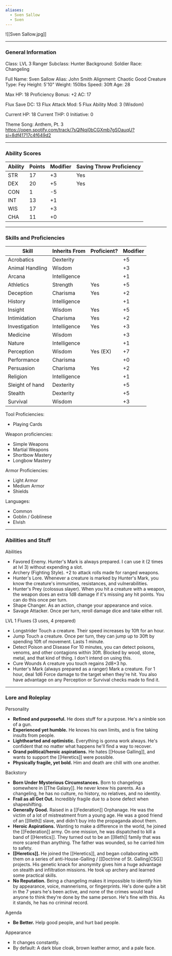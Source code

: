 ```yaml
---
aliases:
  - Sven Sallow
  - Sven
---
```

![[Sven Sallow.jpg]]

---
### General Information
Class: LVL 3 Ranger
Subclass: Hunter
Background: Soldier
Race: Changeling

Full Name: Sven Sallow 
Alias: John Smith
Alignment: Chaotic Good
Creature Type: Fey
Height: 5'10"
Weight: 150lbs
Speed: 30ft
Age: 28

Max HP: 18
Proficiency Bonus: +2
AC: 17

Flux Save DC: 13
Flux Attack Mod: 5
Flux Ability Mod: 3 (Wisdom)

Current HP: 18
Current THP: 0
Initiative: 0

Theme Song: Anthem, Pt. 3 https://open.spotify.com/track/7sQINqj0bCGXmb7gSOauqU?si=8df41717c4f649d2



---
### Ability Scores
| Ability | Points | Modifier | Saving Throw Proficiency |
| ------- | ------ | -------- | ------------------------ |
| STR     | 17     | +3       | Yes                      |
| DEX     | 20     | +5       | Yes                      |
| CON     | 1      | -5       |                          |
| INT     | 13     | +1       |                          |
| WIS     | 17     | +3       |                          |
| CHA     | 11     | +0       |                          |



---
### Skills and Proficiencies
| Skill           | Inherits From | Proficient? | Modifier |
| --------------- | ------------- | ----------- | -------- |
| Acrobatics      | Dexterity     |             | +5       |
| Animal Handling | Wisdom        |             | +3       |
| Arcana          | Intelligence  |             | +1       |
| Athletics       | Strength      | Yes         | +5       |
| Deception       | Charisma      | Yes         | +2       |
| History         | Intelligence  |             | +1       |
| Insight         | Wisdom        | Yes         | +5       |
| Intimidation    | Charisma      | Yes         | +2       |
| Investigation   | Intelligence  | Yes         | +3       |
| Medicine        | Wisdom        |             | +3       |
| Nature          | Intelligence  |             | +1       |
| Perception      | Wisdom        | Yes (EX)    | +7       |
| Performance     | Charisma      |             | +0       |
| Persuasion      | Charisma      | Yes         | +2       |
| Religion        | Intelligence  |             | +1       |
| Sleight of hand | Dexterity     |             | +5       |
| Stealth         | Dexterity     |             | +5       |
| Survival        | Wisdom        |             | +3       |
Tool Proficiencies:
- Playing Cards

Weapon proficiencies:
- Simple Weapons
- Martial Weapons
- Shortbow Mastery
- Longbow Mastery

Armor Proficiencies:
- Light Armor
- Medium Armor
- Shields

Languages:
- Common
- Goblin / Goblinese
- Elvish


---
### Abilities and Stuff
Abilities
- Favored Enemy. Hunter's Mark is always prepared. I can use it (2 times at lvl 3) without expending a slot. 
- Archery (Fighting Style). +2 to attack rolls made for ranged weapons.
- Hunter's Lore. Whenever a creature is marked by Hunter's Mark, you know the creature's immunities, resistances, and vulnerabilities. 
- Hunter's Prey (colossus slayer). When you hit a creature with a weapon, the weapon does an extra 1d8 damage if it's missing any hit points. You can do this once per turn.
- Shape Changer. As an action, change your appearance and voice. 
- Savage Attacker. Once per turn, reroll damage dice and take either roll.

LVL 1 Fluxes (3 uses, 4 prepared)
- Longstrider
	Touch a creature. Their speed increases by 10ft for an hour.
- Jump
	Touch a creature. Once per turn, they can jump up to 30ft by spending 10ft of movement. Lasts 1 minute.
- Detect Poison and Disease
	For 10 minutes, you can detect poisons, venoms, and other contagions within 30ft. Blocked by wood, stone, metal, and that kind of thing. I don't intend on using this.
- Cure Wounds
	A creature you touch regains 2d8+3 hp. 
- Hunter's Mark (always prepared as a ranger)
	Mark a creature. For 1 hour, deal 1d6 Force damage to the target when they're hit. You also have advantage on any Perception or Survival checks made to find it. 



---
### Lore and Roleplay
Personality
- **Refined and purposeful.** He does stuff for a purpose. He's a nimble son of a gun.
- **Experienced yet humble.** He knows his own limits, and is fine taking insults from people.
- **Lighthearted and optimistic.** Everything is gonna work always. He's confident that no matter what happens he'll find a way to recover.
- **Grand political/heroic aspirations.** He hates [[House Galling]], and wants to support the [[Heretics]] were possible.
- **Physically fragile, yet bold.** Him and death are chill with one another.

Backstory
- **Born Under Mysterious Circumstances.** Born to changelings somewhere in [[The Galaxy]]. He never knew his parents. As a changeling, he has no culture, no history, no relatives, and no identity. 
- **Frail as all Get Out.** Incredibly fragile due to a bone defect when shapeshifting. 
- **Generally Good.** Raised in a [[Federation]] Orphanage. He was the victim of a lot of mistreatment from a young age. He was a good friend of an [[Illeth]] slave, and didn't buy into the propaganda about them.
- **Heroic Aspirations.** Wanting to make a difference in the world, he joined the [[Federation]] army. On one mission, he was dispatched to kill a band of [[Heretics]]. They turned out to be an [[Illeth]] family that was more scared than anything. The father was wounded, so he carried him to safety.
- **[[Heretics]].** He joined the [[Heretics]], and began collaborating with them on a series of anti-House-Galling / [[Doctrine of St. Galling|CSG]] projects. His genetic knack for anonymity gives him a huge advantage on stealth and infiltration missions. He took up archery and learned some practical skills.
- **No Reputation.** Being a changeling makes it impossible to identify him by appearance, voice, mannerisms, or fingerprints. He's done quite a bit in the 7 years he's been active, and none of the crimes would lead anyone to think they're done by the same person. He's fine with this. As it stands, he has no criminal record.

Agenda
- **Be Better.** Help good people, and hurt bad people.

Appearance
- It changes constantly.
- By default: A dark blue cloak, brown leather armor, and a pale face. 